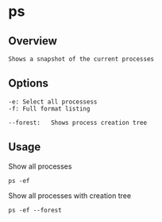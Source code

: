 # ps

## Overview

    Shows a snapshot of the current processes

## Options

    -e: Select all processess
    -f: Full format listing

    --forest:   Shows process creation tree


## Usage

Show all processes

    ps -ef

Show all processes with creation tree

    ps -ef --forest